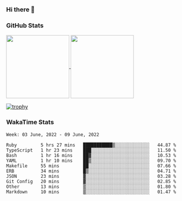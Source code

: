 ### Hi there 👋

### GitHub Stats

<a href="https://github.com/anuraghazra/github-readme-stats">
  <img align="center" height="170px" src="https://github-readme-stats.vercel.app/api/top-langs/?username=tksfjt1024&layout=compact&count_private=true&show_icons=true&show_icons=true&theme=graywhite" />
</a>
<a href="https://github.com/anuraghazra/github-readme-stats">
  <img align="center" height="170px" src="https://github-readme-stats.vercel.app/api?username=tksfjt1024&count_private=true&show_icons=true&show_icons=true&theme=graywhite" />
</a>

[![trophy](https://github-profile-trophy.vercel.app/?username=tksfjt1024)](https://github.com/ryo-ma/github-profile-trophy)

### WakaTime Stats

<!--START_SECTION:waka-->
```text
Week: 03 June, 2022 - 09 June, 2022

Ruby         5 hrs 27 mins   ███████████▒░░░░░░░░░░░░░   44.87 % 
TypeScript   1 hr 23 mins    ███░░░░░░░░░░░░░░░░░░░░░░   11.50 % 
Bash         1 hr 16 mins    ██▓░░░░░░░░░░░░░░░░░░░░░░   10.53 % 
YAML         1 hr 10 mins    ██▒░░░░░░░░░░░░░░░░░░░░░░   09.70 % 
Makefile     55 mins         ██░░░░░░░░░░░░░░░░░░░░░░░   07.66 % 
ERB          34 mins         █▒░░░░░░░░░░░░░░░░░░░░░░░   04.71 % 
JSON         23 mins         ▓░░░░░░░░░░░░░░░░░░░░░░░░   03.28 % 
Git Config   20 mins         ▓░░░░░░░░░░░░░░░░░░░░░░░░   02.85 % 
Other        13 mins         ▒░░░░░░░░░░░░░░░░░░░░░░░░   01.80 % 
Markdown     10 mins         ▒░░░░░░░░░░░░░░░░░░░░░░░░   01.47 % 
```
<!--END_SECTION:waka-->

